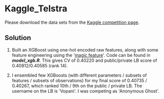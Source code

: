 # Kaggle_Telstra
Please download the data sets from the [Kaggle competition page](https://www.kaggle.com/c/telstra-recruiting-network).

## Solution
1. Built an XGBoost using one-hot encoded raw features, along with some feature engineering using the '[magic feature](https://www.kaggle.com/c/telstra-recruiting-network/forums/t/19092/is-there-a-magic-feature-in-the-data)'. Code can be found in **_model_xgb.R_**. This gives CV of 0.40220 and public/private LB score of 0.40812/0.40585 (rank 14).

2. I ensembled few XGBoosts (with different parameters / subsets of features / subsets of observations) for my final score of 0.40735 / 0.40267, which ranked 10th / 9th on the public / private LB. The username on the LB is 'Vopani'. I was competing as 'Anonymous Ghost'.
